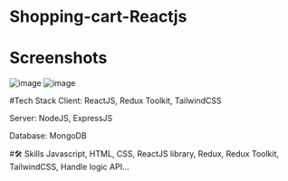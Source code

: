 # Shopping-cart-Reactjs 
# Screenshots
![image](https://github.com/Vominhcanh/Shopping-cart-REACT/assets/91335820/e24771d5-9ed3-44b2-bf78-cab39fd6aaf9)
![image](https://github.com/Vominhcanh/Shopping-cart-REACT/assets/91335820/c1a55ad8-7169-4a18-ac05-4755c9871a60)

#Tech Stack
Client: ReactJS, Redux Toolkit, TailwindCSS

Server: NodeJS, ExpressJS

Database: MongoDB

#🛠 Skills
Javascript, HTML, CSS, ReactJS library, Redux, Redux Toolkit, TailwindCSS, Handle logic API...
